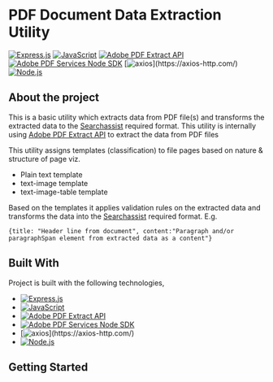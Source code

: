# PDF Document Data Extraction Utility

 [![Express.js](https://img.shields.io/badge/Express.js-4.x-blue.svg?style=flat-square)](https://expressjs.com/)
 [![JavaScript](https://img.shields.io/badge/JavaScript-ES6-yellow.svg?logo=javascript&style=flat-square)](http://es6.io/)
 [![Adobe PDF Extract API](https://img.shields.io/badge/Adobe%20PDF%20Extract%20API-v1-blue.svg?logo=adobe-acrobat-reader&style=flat-square&logoColor=red)](https://developer.adobe.com/document-services/apis/pdf-extract/)
 [![Adobe PDF Services Node SDK](https://img.shields.io/badge/%40adobe/pdfservices--node--sdk-3.4.2-blue.svg?logo=adobe-acrobat-reader&style=flat-square&logoColor=red)](https://developer.adobe.com/document-services/docs/overview/pdf-services-api/)
 [![axios](https://img.shields.io/badge/axios-0.21.1-blue.svg?logo=axios&style=flat-square&logoColor=rgb(90,41,228))](https://axios-http.com/)
 [![Node.js](https://img.shields.io/badge/Node.js-18.16.x-green.svg?logo=node.js&style=flat-square)](https://nodejs.org/)

## About the project
This is a basic utility which extracts data from PDF file(s) and transforms the extracted data to the [Searchassist](https://kore.ai/searchassist/) required format.
This utility is internally using [Adobe PDF Extract API](https://developer.adobe.com/document-services/apis/pdf-extract/) to extract the data from PDF files 

This utility assigns templates (classification) to file pages based on nature & structure of page viz. 
* Plain text template 
* text-image template 
* text-image-table template

Based on the templates it applies validation rules on the extracted data and transforms the data into the [Searchassist](https://kore.ai/searchassist/) required format. 
E.g.

`{title: "Header line from document", content:"Paragraph and/or paragraphSpan element from extracted data as a content"}`

## Built With
Project is built with the following technologies,

* [![Express.js](https://img.shields.io/badge/Express.js-4.x-blue.svg?style=flat-square)](https://expressjs.com/)
* [![JavaScript](https://img.shields.io/badge/JavaScript-ES6-yellow.svg?logo=javascript&style=flat-square)](http://es6.io/)
* [![Adobe PDF Extract API](https://img.shields.io/badge/Adobe%20PDF%20Extract%20API-v1-blue.svg?logo=adobe-acrobat-reader&style=flat-square&logoColor=red)](https://developer.adobe.com/document-services/apis/pdf-extract/)
* [![Adobe PDF Services Node SDK](https://img.shields.io/badge/%40adobe/pdfservices--node--sdk-3.4.2-blue.svg?logo=adobe-acrobat-reader&style=flat-square&logoColor=red)](https://developer.adobe.com/document-services/docs/overview/pdf-services-api/)
* [![axios](https://img.shields.io/badge/axios-0.21.1-blue.svg?logo=axios&style=flat-square&logoColor=rgb(90,41,228))](https://axios-http.com/)
* [![Node.js](https://img.shields.io/badge/Node.js-18.16.x-green.svg?logo=node.js&style=flat-square)](https://nodejs.org/)

## Getting Started
